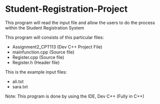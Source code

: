 # Student-Registration-Project
This program will read the input file and allow the users to do the process within the Student Registration System

This program will consists of this particular files:
- Assignment2_CPT113 (Dev C++ Project File)
- mainfunction.cpp   (Source file)
- Register.cpp       (Source file)
- Register.h         (Header file)

This is the example input files:
- ali.txt
- sara.txt

Note: This program is done by using the IDE, Dev C++ (Fully in C++)
